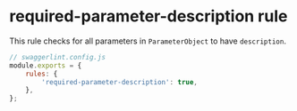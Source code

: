 # required-parameter-description rule

This rule checks for all parameters in `ParameterObject` to have `description`.

```js
// swaggerlint.config.js
module.exports = {
    rules: {
        'required-parameter-description': true,
    },
};
```
